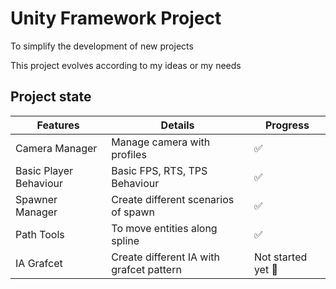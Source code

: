 # Unity Framework  Project

To simplify the development of new projects

This project evolves according to my ideas or my needs

## Project state


| Features                |Details                                   |Progress                     |
|-------------------------|------------------------------------------|-----------------------------|
| Camera Manager          | Manage camera with profiles              | :white_check_mark:          |
| Basic Player Behaviour  | Basic FPS, RTS, TPS Behaviour            | :white_check_mark:          |
| Spawner Manager         | Create different scenarios of spawn      | :white_check_mark:          |
| Path Tools              | To move entities along spline            | :white_check_mark:          |
| IA Grafcet              | Create different IA with grafcet pattern | Not started yet :hammer:    |
